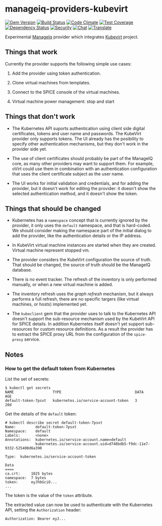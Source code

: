 # manageiq-providers-kubevirt

[![Gem Version](https://badge.fury.io/rb/manageiq-providers-kubevirt.svg)](http://badge.fury.io/rb/manageiq-providers-kubevirt)
[![Build Status](https://travis-ci.org/ManageIQ/manageiq-providers-kubevirt.svg?branch=master)](https://travis-ci.org/ManageIQ/manageiq-providers-kubevirt)
[![Code Climate](https://codeclimate.com/github/ManageIQ/manageiq-providers-kubevirt.svg)](https://codeclimate.com/github/ManageIQ/manageiq-providers-kubevirt)
[![Test Coverage](https://codeclimate.com/github/ManageIQ/manageiq-providers-kubevirt/badges/coverage.svg)](https://codeclimate.com/github/ManageIQ/manageiq-providers-kubevirt/coverage)
[![Dependency Status](https://gemnasium.com/ManageIQ/manageiq-providers-kubevirt.svg)](https://gemnasium.com/ManageIQ/manageiq-providers-kubevirt)
[![Security](https://hakiri.io/github/ManageIQ/manageiq-providers-kubevirt/master.svg)](https://hakiri.io/github/ManageIQ/manageiq-providers-kubevirt/master)
[![Chat](https://badges.gitter.im/Join%20Chat.svg)](https://gitter.im/ManageIQ/manageiq-providers-kubevirt?utm_source=badge&utm_medium=badge&utm_campaign=pr-badge&utm_content=badge)
[![Translate](https://img.shields.io/badge/translate-zanata-blue.svg)](https://translate.zanata.org/zanata/project/view/manageiq-providers-kubevirt)

Experimental [ManageIq](https://github.com/ManageIQ) provider which integrates [Kubevirt](https://github.com/kubevirt) project.

## Things that work

Currently the provider supports the following simple use cases:

1. Add the provider using token authentication.

2. Clone virtual machines from templates.

3. Connect to the SPICE console of the virtual machines.

4. Virtual machine power management: stop and start

## Things that don't work

* The Kubernetes API suports authentication using client side digital
certificates, tokens and user name and passwords. The KubeVirt provider only
supports tokens. The UI already has the posibility to specify other
authentication mechanisms, but they don't work in the provider side yet.

* The use of client certificates should probably be part of the ManageIQ
core, as many other providers may want to support them. For example,
oVirt could use them in combination with an authentication configuration
that uses the client certificate subject as the user name.

* The UI works for initial validation and credentials, and for adding the
provider, but it doesn't work for editing the provider: it doesn't show the
selected authentication method, and it doesn't show the token.

## Things that should be changed

* Kubernetes has a `namespace` concept that is currently ignored by the
provider, it only uses the `default` namespace, and that is hard-coded.
We should consider making the namespace part of the initial dialog to
add the provider, like the authentication details or the IP address.

* In KubeVirt virtual machine instances are started when they are created.
Virtual machine represent stopped vm.

* The provider considers the KubeVirt configuration the source of truth. 
That should be changed, the source of truth should be the ManageIQ database.

* There is no event tracker. The refresh of the inventory is only performed
manually, or when a new virtual machine is added.

* The inventory refresh uses the _graph refresh_ mechanism, but it
always performs a full refresh, there are no specific targers (like
virtual machines, or hosts) implemented yet.

* The `kubeclient` gem that the provider uses to talk to the Kubernetes API
doesn't support the sub-resource mechanism used by the KubeVirt API for SPICE
details. In addition Kubernetes itself doesn't yet support sub-resources
for custom resource definitions. As a result the provider has to extract
the SPICE proxy URL from the configuration of the `spice-proxy` service.

## Notes

### How to get the default token from Kubernetes

List the set of secrets:

  ```
  $ kubectl get secrets
  NAME                  TYPE                                  DATA      AGE
  default-token-7psxt   kubernetes.io/service-account-token   3         20d
  ```

Get the details of the `default` token:

  ```
  # kubectl describe secret default-token-7psxt
  Name:         default-token-7psxt
  Namespace:    default
  Labels:       <none>
  Annotations:  kubernetes.io/service-account.name=default
                kubernetes.io/service-account.uid=d748bdb5-f9dc-11e7-9332-525400d6a390

  Type:  kubernetes.io/service-account-token

  Data
  ====
  ca.crt:     1025 bytes
  namespace:  7 bytes
  token:      eyJhbGciO...
  ...
  ```

The token is the value of the `token` attribute.

The extracted value can now be used to authenticate with the Kubernetes API, setting the `Authorization` header:

  ```
  Authorization: Bearer eyJ...
  ```
